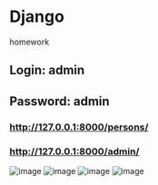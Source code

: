 # Django
homework
## Login: admin
## Password: admin
### http://127.0.0.1:8000/persons/
### http://127.0.0.1:8000/admin/

![image](https://github.com/user-attachments/assets/26bb7eb4-7479-4dd0-a8ba-43a787e6fc0c)
![image](https://github.com/user-attachments/assets/a862920c-4245-4a4d-bad7-df07236a8ce3)
![image](https://github.com/user-attachments/assets/0af9e48b-41d3-40c0-a544-6b06756b33a8)
![image](https://github.com/user-attachments/assets/5e952cb4-1db7-4305-94c8-170c63b29463)



